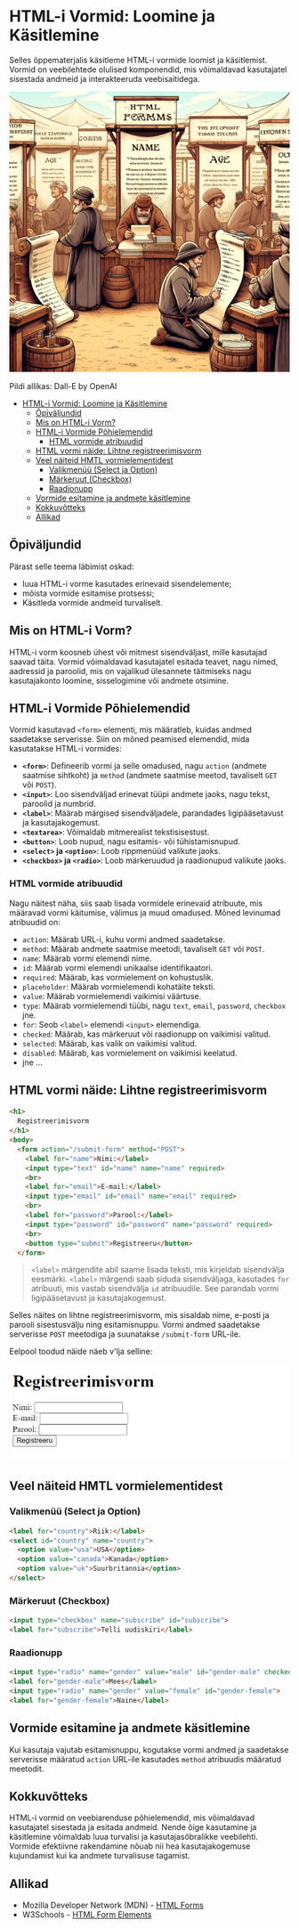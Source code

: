 # HTML-i Vormid: Loomine ja Käsitlemine

Selles õppematerjalis käsitleme HTML-i vormide loomist ja käsitlemist. Vormid on veebilehtede olulised komponendid, mis võimaldavad kasutajatel sisestada andmeid ja interakteeruda veebisaitidega.

![HTML-Forms](HTML-Forms.webp)

Pildi allikas: Dall-E by OpenAI

- [HTML-i Vormid: Loomine ja Käsitlemine](#html-i-vormid-loomine-ja-käsitlemine)
  - [Õpiväljundid](#õpiväljundid)
  - [Mis on HTML-i Vorm?](#mis-on-html-i-vorm)
  - [HTML-i Vormide Põhielemendid](#html-i-vormide-põhielemendid)
    - [HTML vormide atribuudid](#html-vormide-atribuudid)
  - [HTML vormi näide: Lihtne registreerimisvorm](#html-vormi-näide-lihtne-registreerimisvorm)
  - [Veel näiteid HMTL vormielementidest](#veel-näiteid-hmtl-vormielementidest)
    - [Valikmenüü (Select ja Option)](#valikmenüü-select-ja-option)
    - [Märkeruut (Checkbox)](#märkeruut-checkbox)
    - [Raadionupp](#raadionupp)
  - [Vormide esitamine ja andmete käsitlemine](#vormide-esitamine-ja-andmete-käsitlemine)
  - [Kokkuvõtteks](#kokkuvõtteks)
  - [Allikad](#allikad)

## Õpiväljundid

Pärast selle teema läbimist oskad:

- luua HTML-i vorme kasutades erinevaid sisendelemente;
- mõista vormide esitamise protsessi;
- Käsitleda vormide andmeid turvaliselt.

## Mis on HTML-i Vorm?

HTML-i vorm koosneb ühest või mitmest sisendväljast, mille kasutajad saavad täita. Vormid võimaldavad kasutajatel esitada teavet, nagu nimed, aadressid ja paroolid, mis on vajalikud ülesannete täitmiseks nagu kasutajakonto loomine, sisselogimine või andmete otsimine.

## HTML-i Vormide Põhielemendid

Vormid kasutavad `<form>` elementi, mis määratleb, kuidas andmed saadetakse serverisse. Siin on mõned peamised elemendid, mida kasutatakse HTML-i vormides:

- **`<form>`**: Defineerib vormi ja selle omadused, nagu `action` (andmete saatmise sihtkoht) ja `method` (andmete saatmise meetod, tavaliselt `GET` või `POST`).
- **`<input>`**: Loo sisendväljad erinevat tüüpi andmete jaoks, nagu tekst, paroolid ja numbrid.
- **`<label>`**: Määrab märgised sisendväljadele, parandades ligipääsetavust ja kasutajakogemust.
- **`<textarea>`**: Võimaldab mitmerealist tekstisisestust.
- **`<button>`**: Loob nupud, nagu esitamis- või tühistamisnupud.
- **`<select>` ja `<option>`**: Loob rippmenüüd valikute jaoks.
- **`<checkbox>` ja `<radio>`**: Loob märkeruudud ja raadionupud valikute jaoks.

### HTML vormide atribuudid

Nagu näitest näha, siis saab lisada vormidele erinevaid atribuute, mis määravad vormi käitumise, välimus ja muud omadused. Mõned levinumad atribuudid on:

- `action`: Määrab URL-i, kuhu vormi andmed saadetakse.
- `method`: Määrab andmete saatmise meetodi, tavaliselt `GET` või `POST`.
- `name`: Määrab vormi elemendi nime.
- `id`: Määrab vormi elemendi unikaalse identifikaatori.
- `required`: Määrab, kas vormielement on kohustuslik.
- `placeholder`: Määrab vormielemendi kohatäite teksti.
- `value`: Määrab vormielemendi vaikimisi väärtuse.
- `type`: Määrab vormielemendi tüübi, nagu `text`, `email`, `password`, `checkbox` jne.
- `for`: Seob `<label>` elemendi `<input>` elemendiga.
- `checked`: Määrab, kas märkeruut või raadionupp on vaikimisi valitud.
- `selected`: Määrab, kas valik on vaikimisi valitud.
- `disabled`: Määrab, kas vormielement on vaikimisi keelatud.
- jne ...

## HTML vormi näide: Lihtne registreerimisvorm

```html
<h1>
  Registreerimisvorm
</h1>
<body>
  <form action="/submit-form" method="POST">
    <label for="name">Nimi:</label>
    <input type="text" id="name" name="name" required>
    <br>
    <label for="email">E-mail:</label>
    <input type="email" id="email" name="email" required>
    <br>
    <label for="password">Parool:</label>
    <input type="password" id="password" name="password" required>
    <br>
    <button type="submit">Registreeru</button>
  </form>
```

> `<label>` märgendite abil saame lisada teksti, mis kirjeldab sisendvälja eesmärki. `<label>` märgendi saab siduda sisendväljaga, kasutades `for` atribuuti, mis vastab sisendvälja `id` atribuudile. See parandab vormi ligipääsetavust ja kasutajakogemust.

Selles näites on lihtne registreerimisvorm, mis sisaldab nime, e-posti ja parooli sisestusvälju ning esitamisnuppu. Vormi andmed saadetakse serverisse `POST` meetodiga ja suunatakse `/submit-form` URL-ile.

Eelpool toodud näide näeb v'lja selline:

![HTML Form](HTML-Form.png)

## Veel näiteid HMTL vormielementidest

### Valikmenüü (Select ja Option)

```html
<label for="country">Riik:</label>
<select id="country" name="country">
  <option value="usa">USA</option>
  <option value="canada">Kanada</option>
  <option value="uk">Suurbritannia</option>
</select>
```

### Märkeruut (Checkbox)

```html
<input type="checkbox" name="subscribe" id="subscribe">
<label for="subscribe">Telli uudiskiri</label>
```

### Raadionupp

```html
<input type="radio" name="gender" value="male" id="gender-male" checked>
<label for="gender-male">Mees</label>
<input type="radio" name="gender" value="female" id="gender-female">
<label for="gender-female">Naine</label>
```

## Vormide esitamine ja andmete käsitlemine

Kui kasutaja vajutab esitamisnuppu, kogutakse vormi andmed ja saadetakse serverisse määratud `action` URL-ile kasutades `method` atribuudis määratud meetodit.

## Kokkuvõtteks

HTML-i vormid on veebiarenduse põhielemendid, mis võimaldavad kasutajatel sisestada ja esitada andmeid. Nende õige kasutamine ja käsitlemine võimaldab luua turvalisi ja kasutajasõbralikke veebilehti. Vormide efektiivne rakendamine nõuab nii hea kasutajakogemuse kujundamist kui ka andmete turvalisuse tagamist.

## Allikad

- Mozilla Developer Network (MDN) - [HTML Forms](https://developer.mozilla.org/en-US/docs/Learn/Forms)
- W3Schools - [HTML Form Elements](https://www.w3schools.com/html/html_form_elements.asp)
